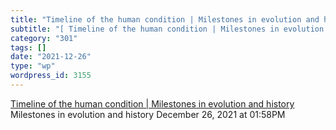 ```yaml
---
title: "Timeline of the human condition | Milestones in evolution and history"
subtitle: "[ Timeline of the human condition | Milestones in evolution and history](https://www.southampton.ac...."
category: "301"
tags: []
date: "2021-12-26"
type: "wp"
wordpress_id: 3155
---
```

[ Timeline of the human condition | Milestones in evolution and history](https://www.southampton.ac.uk/~cpd/history.html?utm_campaign=Recomendo&utm_medium=email&utm_source=Revue%20newsletter#Ages)
 Milestones in evolution and history
December 26, 2021 at 01:58PM